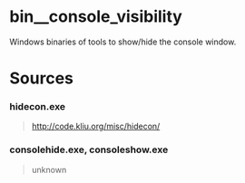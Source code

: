# bin__console_visibility
Windows binaries of tools to show/hide the console window.

# Sources
### hidecon.exe
> http://code.kliu.org/misc/hidecon/

### consolehide.exe, consoleshow.exe
> unknown
